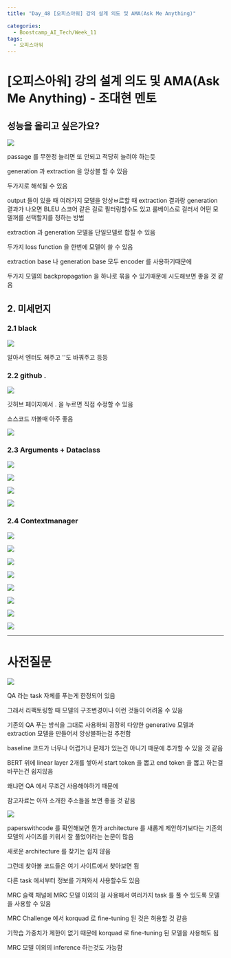 ```yaml
---
title: "Day_48 [오피스아워] 강의 설계 의도 및 AMA(Ask Me Anything)"

categories:
  - Boostcamp_AI_Tech/Week_11
tags:
  - 오피스아워
---
```

  
# [오피스아워]  강의 설계 의도 및 AMA(Ask Me Anything) - 조대현 멘토

## 성능을 올리고 싶은가요?

![]({{site.url}}/assets/images/boostcamp/12a85acf.png)

passage 를 무한정 늘리면 또 안되고 적당히 늘려야 하는듯

generation 과 extraction 을 앙상블 할 수 있음

두가지로 해석될 수 있음

output 들이 있을 때 여러가지 모델을 앙상ㅂ르할 때 extraction 결과랑 generation 결과가 나오면 
BLEU 스코어 같은 걸로 필터링할수도 있고 룰베이스로 걸러서 어떤 모델꺼를 선택할지를 정하는 방법

extraction 과 generation 모델을 단일모델로 합칠 수 있음

두가지 loss function 을 한번에 모델이 쓸 수 있음

extraction base 나 generation base 모두 encoder 를 사용하기때문에 

두가지 모델의 backpropagation 을 하나로 묶을 수 있기때문에 시도해보면 좋을 것 같음

## 2. 미세먼지

### 2.1 black

![]({{site.url}}/assets/images/boostcamp/b4cd6e4c.png)

알아서 엔터도 해주고 ''도 바꿔주고 등등

### 2.2 github .

![]({{site.url}}/assets/images/boostcamp/e396f3f0.png)

깃허브 페이지에서 . 을 누르면 직접 수정할 수 있음

소스코드 까볼때 아주 좋음

![]({{site.url}}/assets/images/boostcamp/ea5ffc19.png)

### 2.3 Arguments + Dataclass

![]({{site.url}}/assets/images/boostcamp/b30dafad.png)

![]({{site.url}}/assets/images/boostcamp/38c0e93a.png)

![]({{site.url}}/assets/images/boostcamp/ee6aaa2a.png)

![]({{site.url}}/assets/images/boostcamp/afb3c43a.png)

### 2.4 Contextmanager

![]({{site.url}}/assets/images/boostcamp/c884e76d.png)

![]({{site.url}}/assets/images/boostcamp/1f48178b.png)

![]({{site.url}}/assets/images/boostcamp/7dd42ec6.png)

![]({{site.url}}/assets/images/boostcamp/869f0a62.png)

![]({{site.url}}/assets/images/boostcamp/af68efdc.png)

![]({{site.url}}/assets/images/boostcamp/9743df5d.png)

![]({{site.url}}/assets/images/boostcamp/8f616330.png)

![]({{site.url}}/assets/images/boostcamp/d478c68e.png)

---

# 사전질문

![]({{site.url}}/assets/images/boostcamp/7371cb40.png)

QA 라는 task 자체를 푸는게 한정되어 있음

그래서 리팩토링할 때 모델의 구조변경이나 이런 것들이 어려울 수 있음

기존의 QA 푸는 방식을 그대로 사용하되 굉장히 다양한 generative 모델과 extraction 모델을 만들어서 앙상블하는걸 추천함

baseline 코드가 너무나 어렵거나 문제가 있는건 아니기 때문에 추가할 수 있을 것 같음

BERT 위에 linear layer 2개를 쌓아서 start token 을 뽑고 end token 을 뽑고 하는걸 바꾸는건 쉽지않음

왜냐면 QA 에서 무조건 사용해야하기 때문에

참고자료는 아까 소개한 주소들을 보면 좋을 것 같음

![]({{site.url}}/assets/images/boostcamp/549bc9e8.png)

paperswithcode 를 확인해보면 뭔가 architecture 를 새롭게 제안하기보다는 기존의 모델의 사이즈를 키워서 잘 풀었어라는 논문이 많음

새로운 architecture 를 찾기는 쉽지 않음

그런데 찾아볼 코드들은 여기 사이트에서 찾아보면 됨

다른 task 에서부터 정보를 가져와서 사용할수도 있음

MRC 슬랙 채널에 MRC 모델 이외의 걸 사용해서 여러가지 task 를 풀 수 있도록 모델을 사용할 수 있음

MRC Challenge 에서 korquad 로 fine-tuning 된 것은 허용할 것 같음

기학습 가중치가 제한이 없기 때문에 korquad 로 fine-tuning 된 모델을 사용해도 됨

MRC 모델 이외의 inference 하는것도 가능함









